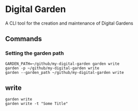 # Digital Garden

A CLI tool for the creation and maintenance of Digital Gardens

## Commands

### Setting the garden path

```shell
GARDEN_PATH=~/github/my-digital-garden garden write
garden -p ~/github/my-digital-garden write
garden --garden_path ~/github/my-digital-garden write
```

## write

```shell
garden write
garden write -t "Some Title"
```
